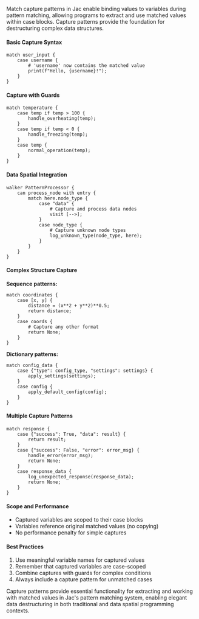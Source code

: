 Match capture patterns in Jac enable binding values to variables during pattern matching, allowing programs to extract and use matched values within case blocks. Capture patterns provide the foundation for destructuring complex data structures.

#### Basic Capture Syntax

```jac
match user_input {
    case username {
        # 'username' now contains the matched value
        print(f"Hello, {username}!");
    }
}
```

#### Capture with Guards

```jac
match temperature {
    case temp if temp > 100 {
        handle_overheating(temp);
    }
    case temp if temp < 0 {
        handle_freezing(temp);
    }
    case temp {
        normal_operation(temp);
    }
}
```

#### Data Spatial Integration

```jac
walker PatternProcessor {
    can process_node with entry {
        match here.node_type {
            case "data" {
                # Capture and process data nodes
                visit [-->];
            }
            case node_type {
                # Capture unknown node types
                log_unknown_type(node_type, here);
            }
        }
    }
}
```

#### Complex Structure Capture

**Sequence patterns:**
```jac
match coordinates {
    case [x, y] {
        distance = (x**2 + y**2)**0.5;
        return distance;
    }
    case coords {
        # Capture any other format
        return None;
    }
}
```

**Dictionary patterns:**
```jac
match config_data {
    case {"type": config_type, "settings": settings} {
        apply_settings(settings);
    }
    case config {
        apply_default_config(config);
    }
}
```

#### Multiple Capture Patterns

```jac
match response {
    case {"success": True, "data": result} {
        return result;
    }
    case {"success": False, "error": error_msg} {
        handle_error(error_msg);
        return None;
    }
    case response_data {
        log_unexpected_response(response_data);
        return None;
    }
}
```

#### Scope and Performance

- Captured variables are scoped to their case blocks
- Variables reference original matched values (no copying)
- No performance penalty for simple captures

#### Best Practices

1. Use meaningful variable names for captured values
2. Remember that captured variables are case-scoped
3. Combine captures with guards for complex conditions
4. Always include a capture pattern for unmatched cases

Capture patterns provide essential functionality for extracting and working with matched values in Jac's pattern matching system, enabling elegant data destructuring in both traditional and data spatial programming contexts.

